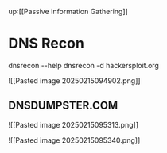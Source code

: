 up:[[Passive Information Gathering]]
# DNS Recon

dnsrecon --help
dnsrecon -d hackersploit.org

![[Pasted image 20250215094902.png]]

## DNSDUMPSTER.COM

![[Pasted image 20250215095313.png]]

![[Pasted image 20250215095340.png]]
